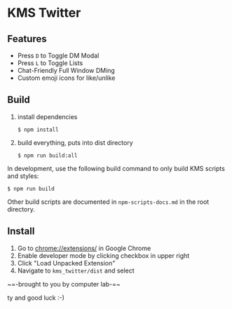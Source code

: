 # KMS Twitter

## Features

* Press `D` to Toggle DM Modal
* Press `L` to Toggle Lists
* Chat-Friendly Full Window DMing
* Custom emoji icons for like/unlike

## Build

1. install dependencies 

    ```
    $ npm install
    ```

2. build everything, puts into dist directory 

    ```
    $ npm run build:all
    ```

In development, use the following build command to only build KMS scripts and styles:

    $ npm run build

Other build scripts are documented in `npm-scripts-docs.md` in the root directory.


## Install

1. Go to [chrome://extensions/](chrome://extensions/) in Google Chrome
3. Enable developer mode by clicking checkbox in upper right
3. Click "Load Unpacked Extension"
4. Navigate to `kms_twitter/dist` and select


~=-brought to you by computer lab-=~ 

ty and good luck :-)
